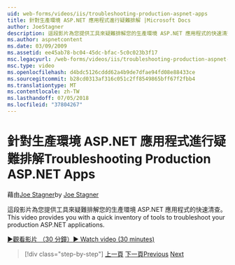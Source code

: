 ```yaml
---
uid: web-forms/videos/iis/troubleshooting-production-aspnet-apps
title: 針對生產環境 ASP.NET 應用程式進行疑難排解 |Microsoft Docs
author: JoeStagner
description: 這段影片為您提供工具來疑難排解您的生產環境 ASP.NET 應用程式的快速清查。
ms.author: aspnetcontent
ms.date: 03/09/2009
ms.assetid: ee45ab78-bc04-45dc-bfac-5c0c023b3f17
msc.legacyurl: /web-forms/videos/iis/troubleshooting-production-aspnet-apps
msc.type: video
ms.openlocfilehash: d4bdc5126cddd62a4b9de7dfae94fd08e88433ce
ms.sourcegitcommit: b28cd0313af316c051c2ff8549865bff67f2fbb4
ms.translationtype: MT
ms.contentlocale: zh-TW
ms.lasthandoff: 07/05/2018
ms.locfileid: "37804267"
---
```

<a name="troubleshooting-production-aspnet-apps"></a><span data-ttu-id="0cb26-103">針對生產環境 ASP.NET 應用程式進行疑難排解</span><span class="sxs-lookup"><span data-stu-id="0cb26-103">Troubleshooting Production ASP.NET Apps</span></span>
====================
<span data-ttu-id="0cb26-104">藉由[Joe Stagner](https://github.com/JoeStagner)</span><span class="sxs-lookup"><span data-stu-id="0cb26-104">by [Joe Stagner](https://github.com/JoeStagner)</span></span>

<span data-ttu-id="0cb26-105">這段影片為您提供工具來疑難排解您的生產環境 ASP.NET 應用程式的快速清查。</span><span class="sxs-lookup"><span data-stu-id="0cb26-105">This video provides you with a quick inventory of tools to troubleshoot your production ASP.NET applications.</span></span>

[<span data-ttu-id="0cb26-106">&#9654;觀看影片 （30 分鐘）</span><span class="sxs-lookup"><span data-stu-id="0cb26-106">&#9654; Watch video (30 minutes)</span></span>](https://channel9.msdn.com/Blogs/ASP-NET-Site-Videos/troubleshooting-production-aspnet-apps)

> [!div class="step-by-step"]
> <span data-ttu-id="0cb26-107">[上一頁](feature-specific-delegated-management.md)
> [下一頁](creating-a-site-with-iis7-manager.md)</span><span class="sxs-lookup"><span data-stu-id="0cb26-107">[Previous](feature-specific-delegated-management.md)
[Next](creating-a-site-with-iis7-manager.md)</span></span>
